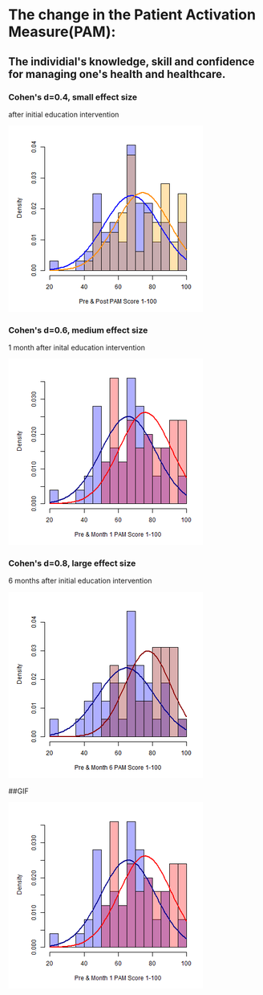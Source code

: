 # The change in the Patient Activation Measure(PAM):
## The individial's knowledge, skill and confidence for managing one's health and healthcare.

### Cohen's d=0.4, small effect size
after initial education intervention


![Post](Post.png) 


### Cohen's d=0.6, medium effect size
1 month after inital education intervention

![Month1](Month1.png) 


### Cohen's d=0.8, large effect size
6 months after initial education intervention

![Month6](Month6.png) 

##GIF

![animation](https://github.com/BlytheErin/PAM/blob/master/animation.gif)